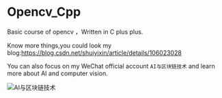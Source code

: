 # Opencv_Cpp

Basic course of opencv ，Written in C plus plus.

Know more things,you could look my blog:https://blog.csdn.net/shuiyixin/article/details/106023028

You can also focus on my WeChat official account `AI与区块链技术` and learn more about AI and computer vision.

![AI与区块链技术](https://img-blog.csdnimg.cn/2020072710200187.png)
